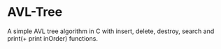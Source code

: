 # AVL-Tree
A simple AVL tree algorithm in C with insert, delete, destroy, search and print(+ print inOrder) functions.
